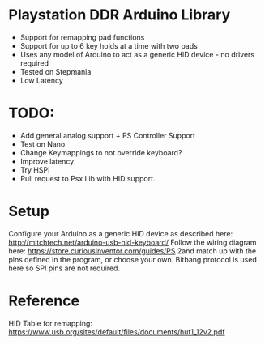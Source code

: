 # Playstation DDR Arduino Library
- Support for remapping pad functions
- Support for up to 6 key holds at a time with two pads
- Uses any model of Arduino to act as a generic HID device - no drivers required
- Tested on Stepmania
- Low Latency

# TODO:
- Add general analog support + PS Controller Support
- Test on Nano
- Change Keymappings to not override keyboard?
- Improve latency
- Try HSPI
- Pull request to Psx Lib with HID support.

# Setup
Configure your Arduino as a generic HID device as described here: http://mitchtech.net/arduino-usb-hid-keyboard/
Follow the wiring diagram here: https://store.curiousinventor.com/guides/PS 2and match up with the pins defined in the program, or choose your own. Bitbang protocol is used here so SPI pins are not required. 

# Reference
HID Table for remapping: https://www.usb.org/sites/default/files/documents/hut1_12v2.pdf
